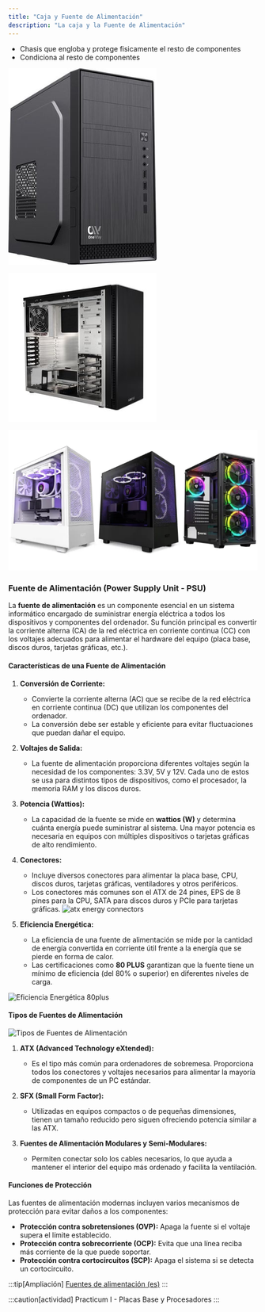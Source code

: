 ```yaml
---
title: "Caja y Fuente de Alimentación"
description: "La caja y la Fuente de Alimentación"
---
```


- Chasis que engloba y protege fisicamente el resto de componentes
- Condiciona al resto de componentes

![Caja1](../../../../assets/ut1/pc1_300x396.jpg)

![Caja2](../../../../assets/ut1/pc2_300x300.jpg)

![Caja3](../../../../assets/ut1/pc3_720x405.webp)


### **Fuente de Alimentación (Power Supply Unit - PSU)**

La **fuente de alimentación** es un componente esencial en un sistema informático encargado de suministrar energía eléctrica a todos los dispositivos y componentes del ordenador. Su función principal es convertir la corriente alterna (CA) de la red eléctrica en corriente continua (CC) con los voltajes adecuados para alimentar el hardware del equipo (placa base, discos duros, tarjetas gráficas, etc.).

#### **Características de una Fuente de Alimentación**

1. **Conversión de Corriente:**
   - Convierte la corriente alterna (AC) que se recibe de la red eléctrica en corriente continua (DC) que utilizan los componentes del ordenador.
   - La conversión debe ser estable y eficiente para evitar fluctuaciones que puedan dañar el equipo.

2. **Voltajes de Salida:**
   - La fuente de alimentación proporciona diferentes voltajes según la necesidad de los componentes: 3.3V, 5V y 12V. Cada uno de estos se usa para distintos tipos de dispositivos, como el procesador, la memoria RAM y los discos duros.

3. **Potencia (Wattios):**
   - La capacidad de la fuente se mide en **wattios (W)** y determina cuánta energía puede suministrar al sistema. Una mayor potencia es necesaria en equipos con múltiples dispositivos o tarjetas gráficas de alto rendimiento.

4. **Conectores:**
   - Incluye diversos conectores para alimentar la placa base, CPU, discos duros, tarjetas gráficas, ventiladores y otros periféricos.
   - Los conectores más comunes son el ATX de 24 pines, EPS de 8 pines para la CPU, SATA para discos duros y PCIe para tarjetas gráficas.
  ![atx energy connectors](https://onubaelectronica.es/wp-content/uploads/2020/04/Power_conector_placabase.jpg.webp)
  

1. **Eficiencia Energética:**
   - La eficiencia de una fuente de alimentación se mide por la cantidad de energía convertida en corriente útil frente a la energía que se pierde en forma de calor.
   - Las certificaciones como **80 PLUS** garantizan que la fuente tiene un mínimo de eficiencia (del 80% o superior) en diferentes niveles de carga.
  
  ![Eficiencia Energética 80plus](https://www.coolmod.com/blog/wp-content/uploads/2024/07/Imagen-4.png)

#### **Tipos de Fuentes de Alimentación**

![Tipos de Fuentes de Alimentación](https://www.coolmod.com/blog/wp-content/uploads/2024/07/Imagen-2.jpg)
1. **ATX (Advanced Technology eXtended):**
   - Es el tipo más común para ordenadores de sobremesa. Proporciona todos los conectores y voltajes necesarios para alimentar la mayoría de componentes de un PC estándar.

2. **SFX (Small Form Factor):**
   - Utilizadas en equipos compactos o de pequeñas dimensiones, tienen un tamaño reducido pero siguen ofreciendo potencia similar a las ATX.

3. **Fuentes de Alimentación Modulares y Semi-Modulares:**
   - Permiten conectar solo los cables necesarios, lo que ayuda a mantener el interior del equipo más ordenado y facilita la ventilación.

#### **Funciones de Protección**
Las fuentes de alimentación modernas incluyen varios mecanismos de protección para evitar daños a los componentes:
- **Protección contra sobretensiones (OVP):** Apaga la fuente si el voltaje supera el límite establecido.
- **Protección contra sobrecorriente (OCP):** Evita que una línea reciba más corriente de la que puede soportar.
- **Protección contra cortocircuitos (SCP):** Apaga el sistema si se detecta un cortocircuito.

:::tip[Ampliación]
[Fuentes de alimentación (es)](https://www.coolmod.com/blog/categorias/componentes/tipos-de-fuente-de-alimentacion-para-pc/)
:::

:::caution[actividad]
Practicum I - Placas Base y Procesadores
:::

